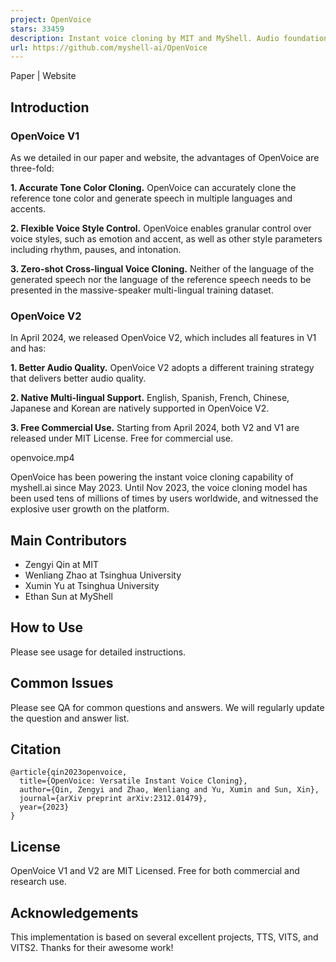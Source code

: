 ```yaml
---
project: OpenVoice
stars: 33459
description: Instant voice cloning by MIT and MyShell. Audio foundation model.
url: https://github.com/myshell-ai/OpenVoice
---
```


Paper | Website  
  

Introduction
------------

### OpenVoice V1

As we detailed in our paper and website, the advantages of OpenVoice are three-fold:

**1\. Accurate Tone Color Cloning.** OpenVoice can accurately clone the reference tone color and generate speech in multiple languages and accents.

**2\. Flexible Voice Style Control.** OpenVoice enables granular control over voice styles, such as emotion and accent, as well as other style parameters including rhythm, pauses, and intonation.

**3\. Zero-shot Cross-lingual Voice Cloning.** Neither of the language of the generated speech nor the language of the reference speech needs to be presented in the massive-speaker multi-lingual training dataset.

### OpenVoice V2

In April 2024, we released OpenVoice V2, which includes all features in V1 and has:

**1\. Better Audio Quality.** OpenVoice V2 adopts a different training strategy that delivers better audio quality.

**2\. Native Multi-lingual Support.** English, Spanish, French, Chinese, Japanese and Korean are natively supported in OpenVoice V2.

**3\. Free Commercial Use.** Starting from April 2024, both V2 and V1 are released under MIT License. Free for commercial use.

openvoice.mp4

OpenVoice has been powering the instant voice cloning capability of myshell.ai since May 2023. Until Nov 2023, the voice cloning model has been used tens of millions of times by users worldwide, and witnessed the explosive user growth on the platform.

Main Contributors
-----------------

-   Zengyi Qin at MIT
-   Wenliang Zhao at Tsinghua University
-   Xumin Yu at Tsinghua University
-   Ethan Sun at MyShell

How to Use
----------

Please see usage for detailed instructions.

Common Issues
-------------

Please see QA for common questions and answers. We will regularly update the question and answer list.

Citation
--------

```
@article{qin2023openvoice,
  title={OpenVoice: Versatile Instant Voice Cloning},
  author={Qin, Zengyi and Zhao, Wenliang and Yu, Xumin and Sun, Xin},
  journal={arXiv preprint arXiv:2312.01479},
  year={2023}
}
```

License
-------

OpenVoice V1 and V2 are MIT Licensed. Free for both commercial and research use.

Acknowledgements
----------------

This implementation is based on several excellent projects, TTS, VITS, and VITS2. Thanks for their awesome work!
